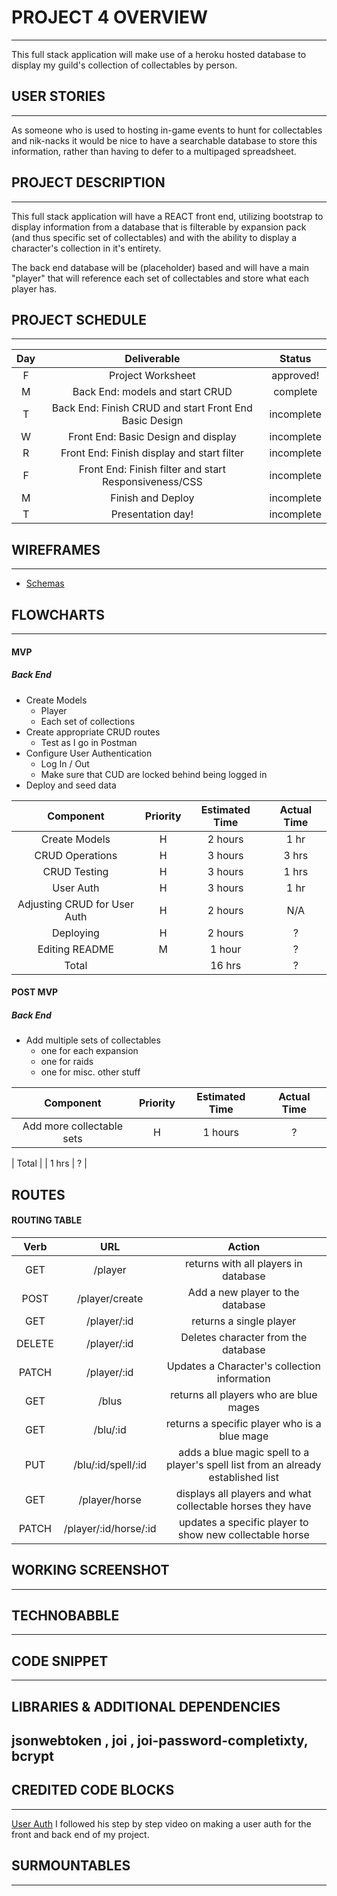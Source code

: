# PROJECT 4 OVERVIEW

---

This full stack application will make use of a heroku hosted database to display my guild's collection of collectables by person.

## USER STORIES

---

As someone who is used to hosting in-game events to hunt for collectables and nik-nacks it would be nice to have a searchable database to store this information, rather than having to defer to a multipaged spreadsheet.

## PROJECT DESCRIPTION

---

This full stack application will have a REACT front end, utilizing bootstrap to display information from a database that is filterable by expansion pack (and thus specific set of collectables) and with the ability to display a character's collection in it's entirety.

The back end database will be (placeholder) based and will have a main "player" that will reference each set of collectables and store what each player has.

## PROJECT SCHEDULE

---

| Day |                      Deliverable                       |   Status   |
| :-: | :----------------------------------------------------: | :--------: |
|  F  |                   Project Worksheet                    | approved!  |
|  M  |            Back End: models and start CRUD             | complete |
|  T  | Back End: Finish CRUD and start Front End Basic Design | incomplete |
|  W  |          Front End: Basic Design and display           | incomplete |
|  R  |       Front End: Finish display and start filter       | incomplete |
|  F  | Front End: Finish filter and start Responsiveness/CSS  | incomplete |
|  M  |                   Finish and Deploy                    | incomplete |
|  T  |                   Presentation day!                    | incomplete |

## WIREFRAMES

---
- [Schemas](https://drive.google.com/file/d/1qx1lkxA-HW3QdKGKiwC09tfXzD4eTeeG/view?usp=sharing)

## FLOWCHARTS

---

#### MVP

##### Back End

- Create Models
  - Player
  - Each set of collections
- Create appropriate CRUD routes
  - Test as I go in Postman
- Configure User Authentication
  - Log In / Out
  - Make sure that CUD are locked behind being logged in
- Deploy and seed data

|          Component           | Priority | Estimated Time | Actual Time |
| :--------------------------: | :------: | :------------: | :---------: |
|        Create Models         |    H     |    2 hours     |      1 hr      |
|       CRUD Operations        |    H     |    3 hours     |      3 hrs      |
|         CRUD Testing         |    H     |    3 hours     |      1 hrs      |
|          User Auth           |    H     |    3 hours     |      1 hr      |
| Adjusting CRUD for User Auth |    H     |    2 hours     |      N/A      |
|          Deploying           |    H     |    2 hours     |      ?      |
|        Editing README        |    M     |     1 hour     |      ?      |
|            Total             |          |     16 hrs     |      ?      |

#### POST MVP

##### Back End

- Add multiple sets of collectables
  - one for each expansion
  - one for raids
  - one for misc. other stuff

|                       Component                        | Priority | Estimated Time | Actual Time |
| :----------------------------------------------------: | :------: | :------------: | :---------: |
|               Add more collectable sets                |    H     |    1 hours     |      ?      |

|                         Total                          |          |     1 hrs      |      ?      |

## ROUTES

#### ROUTING TABLE

|  Verb  |          URL          |                                      Action                                       |
| :----: | :-------------------: | :-------------------------------------------------------------------------------: |
|  GET   |        /player        |                       returns with all players in database                        |
|  POST  |    /player/create     |                         Add a new player to the database                          |
|  GET   |      /player/:id      |                              returns a single player                              |
| DELETE |      /player/:id      |                        Deletes character from the database                        |
| PATCH  |      /player/:id      |                   Updates a Character's collection information                    |
|  GET   |         /blus         |                      returns all players who are blue mages                       |
|  GET   |       /blu/:id        |                   returns a specific player who is a blue mage                    |
|  PUT   |  /blu/:id/spell/:id   | adds a blue magic spell to a player's spell list from an already established list |
|  GET   |     /player/horse     |            displays all players and what collectable horses they have             |
| PATCH  | /player/:id/horse/:id |              updates a specific player to show new collectable horse              |

## WORKING SCREENSHOT

---

## TECHNOBABBLE

---

## CODE SNIPPET

---

## LIBRARIES & ADDITIONAL DEPENDENCIES
jsonwebtoken , joi , joi-password-completixty, bcrypt
---

## CREDITED CODE BLOCKS
---
[User Auth](https://www.youtube.com/watch?v=HGgyd1bYWsE)
I followed his step by step video on making a user auth for the front and back end of my project.

## SURMOUNTABLES

---